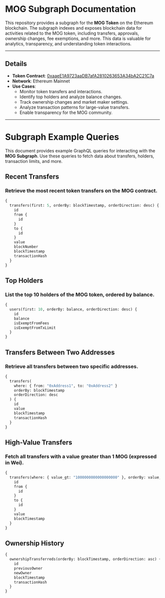# **MOG Subgraph Documentation**


This repository provides a subgraph for the **MOG Token** on the Ethereum blockchain. The subgraph indexes and exposes blockchain data for activities related to the MOG token, including transfers, approvals, ownership changes, fee exemptions, and more. This data is valuable for analytics, transparency, and understanding token interactions.

---

## **Details**

- **Token Contract**: [0xaaeE1A9723aaDB7afA2810263653A34bA2C21C7a](https://etherscan.io/token/0xaaeE1A9723aaDB7afA2810263653A34bA2C21C7a)
- **Network**: Ethereum Mainnet
- **Use Cases**:  
  - Monitor token transfers and interactions.  
  - Identify top holders and analyze balance changes.  
  - Track ownership changes and market maker settings.  
  - Analyze transaction patterns for large-value transfers.  
  - Enable transparency for the MOG community.

---

# Subgraph Example Queries

This document provides example GraphQL queries for interacting with the **MOG Subgraph**. Use these queries to fetch data about transfers, holders, transaction limits, and more.


## Recent Transfers
### Retrieve the most recent token transfers on the MOG contract.
```graphql
{
  transfers(first: 5, orderBy: blockTimestamp, orderDirection: desc) {
    id
    from {
      id
    }
    to {
      id
    }
    value
    blockNumber
    blockTimestamp
    transactionHash
  }
}
```

## Top Holders
### List the top 10 holders of the MOG token, ordered by balance.
```graphql
{
  users(first: 10, orderBy: balance, orderDirection: desc) {
    id
    balance
    isExemptFromFees
    isExemptFromTxLimit
  }
}
```

## Transfers Between Two Addresses
### Retrieve all transfers between two specific addresses.
```graphql
{
  transfers(
    where: { from: "0xAddress1", to: "0xAddress2" }
    orderBy: blockTimestamp
    orderDirection: desc
  ) {
    id
    value
    blockTimestamp
    transactionHash
  }
}
```

## High-Value Transfers
### Fetch all transfers with a value greater than 1 MOG (expressed in Wei).
```graphql
{
  transfers(where: { value_gt: "1000000000000000000" }, orderBy: value, orderDirection: desc) {
    id
    from {
      id
    }
    to {
      id
    }
    value
    blockTimestamp
  }
}
```

## Ownership History
```graphql
{
  ownershipTransferreds(orderBy: blockTimestamp, orderDirection: asc) {
    id
    previousOwner
    newOwner
    blockTimestamp
    transactionHash
  }
}
```
